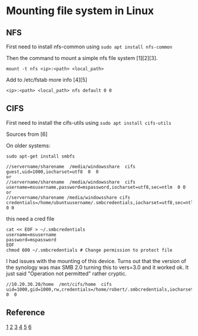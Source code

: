# Mounting file system in Linux

## NFS


First need to install nfs-common using `sudo apt install nfs-common`

Then the command to mount a simple nfs file system [1][2][3]. 

```
mount -t nfs <ip>:<path> <local_path>
```

Add to /etc/fstab more info [4][5]

```
<ip>:<path> <local_path> nfs default 0 0
```

## CIFS

First need to install the cifs-utils using `sudo apt install cifs-utils`

Sources from [6]

On older systems:

```
sudo apt-get install smbfs
```

```
//servername/sharename  /media/windowsshare  cifs  guest,uid=1000,iocharset=utf8  0  0
or
//servername/sharename  /media/windowsshare  cifs  username=msusername,password=mspassword,iocharset=utf8,sec=ntlm  0 0 
or
//servername/sharename /media/windowsshare cifs credentials=/home/ubuntuusername/.smbcredentials,iocharset=utf8,sec=ntlm 0 0
```

this need a cred file

```
cat << EOF > ~/.smbcredentials
username=msusername
password=mspassword
EOF
chmod 600 ~/.smbcredentials # Change permission to protect file
```

I had issues with the mounting of this device. Turns out that the version of the
synology was max SMB 2.0 turning this to vers=3.0 and it worked ok.
It just said "Operation not permitted" rather cryptic.

```
//10.20.30.20/home  /mnt/cifs/home  cifs  uid=1000,gid=1000,rw,credentials=/home/robert/.smbcredentials,iocharset=utf8,vers=3.0  0  0
```


## Reference

[1](https://www.tecmint.com/how-to-setup-nfs-server-in-linux/)
[2](https://www.digitalocean.com/community/tutorials/how-to-set-up-an-nfs-mount-on-ubuntu-18-04)
[3](https://help.ubuntu.com/lts/serverguide/network-file-system.html.en)
[4](https://wiki.ubuntu.com/MountWindowsSharesPermanently)
[5](http://www.troubleshooters.com/linux/nfs.htm)
[6](https://wiki.ubuntu.com/MountWindowsSharesPermanently)
